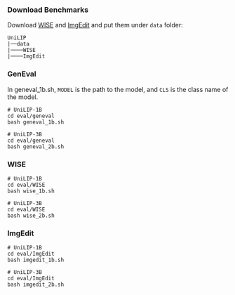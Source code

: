 ### Download Benchmarks
Download [WISE](https://github.com/PKU-YuanGroup/WISE.git) and [ImgEdit](https://huggingface.co/datasets/sysuyy/ImgEdit) and put them under `data` folder:
```
UniLIP
|──data
|────WISE
|────ImgEdit
```

### GenEval
In geneval_1b.sh, `MODEL` is the path to the model, and `CLS` is the class name of the model.
```
# UniLIP-1B
cd eval/geneval
bash geneval_1b.sh

# UniLIP-3B
cd eval/geneval
bash geneval_2b.sh
```
### WISE
```
# UniLIP-1B
cd eval/WISE
bash wise_1b.sh

# UniLIP-3B
cd eval/WISE
bash wise_2b.sh
```

### ImgEdit
```
# UniLIP-1B
cd eval/ImgEdit
bash imgedit_1b.sh

# UniLIP-3B
cd eval/ImgEdit
bash imgedit_2b.sh
```